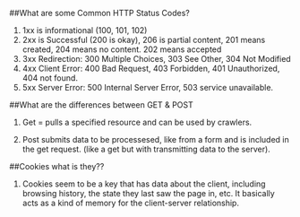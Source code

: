 ##What are some Common HTTP Status Codes?
1. 1xx is informational (100, 101, 102)
2. 2xx is Successful  (200 is okay), 206 is partial content, 201 means created, 204 means no content. 202 means accepted
3. 3xx Redirection: 300 Multiple Choices, 303 See Other, 304 Not Modified
4. 4xx Client Error: 400 Bad Request, 403 Forbidden, 401 Unauthorized, 404 not found.
5. 5xx Server Error: 500 Internal Server Error, 503 service unavailable.

##What are the differences between GET & POST

1. Get = pulls a specified resource and can be used by crawlers. 

2. Post submits data to be processesed, like from a form and is included in the get request. (like a get but with transmitting data to the server).

##Cookies what is they??

1. Cookies seem to be a key that has data about the client, including browsing history, the state they last saw the page in, etc. It basically acts as a kind of memory for the client-server relationship.

